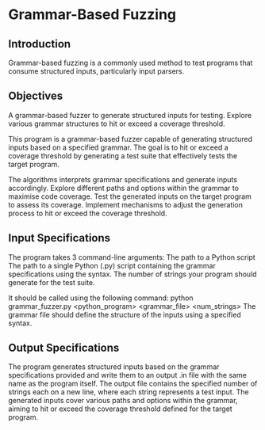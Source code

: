 # Grammar-Based Fuzzing

## Introduction
Grammar-based fuzzing is a commonly used method to test programs that consume structured inputs, particularly input parsers.

## Objectives
A grammar-based fuzzer to generate structured inputs for testing.
Explore various grammar structures to hit or exceed a coverage threshold.

This program is a grammar-based fuzzer capable of generating structured inputs based on a specified grammar.
The goal is to hit or exceed a coverage threshold by generating a test suite that effectively tests the target program.

The algorithms interprets grammar specifications and generate inputs accordingly.
Explore different paths and options within the grammar to maximise code coverage.
Test the generated inputs on the target program to assess its coverage.
Implement mechanisms to adjust the generation process to hit or exceed the coverage threshold.

## Input Specifications
The program takes 3 command-line arguments:
The path to a Python script
The path to a single Python (.py) script containing the grammar specifications using the syntax.
The number of strings your program should generate for the test suite.

It should be called using the following command:
python grammar_fuzzer.py <python_program> <grammar_file> <num_strings>
The grammar file should define the structure of the inputs using a specified syntax.

## Output Specifications
The program generates structured inputs based on the grammar specifications provided and write them to an output .in file with the same name as the program itself.
The output file contains the specified number of strings each on a new line, where each string represents a test input. 
The generated inputs cover various paths and options within the grammar, aiming to hit or exceed the coverage threshold defined for the target program.
